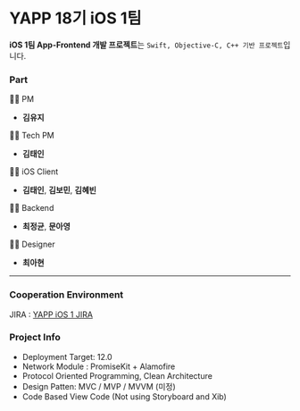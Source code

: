 # YAPP 18기 iOS 1팀

**iOS 1팀 App-Frontend 개발 프로젝트**는 `Swift, Objective-C, C++ 기반 프로젝트`입니다.  

### Part

👨‍💻 PM 

* **김유지**

👨‍💻 Tech PM 

* **김태인**

👨‍💻 iOS Client

* **김태인**, **김보민**, **김혜빈**

👨‍💻 Backend 

* **최정균**, **문아영**

👨‍💻 Designer

* **최아현**

---
### Cooperation Environment
JIRA : [YAPP iOS 1 JIRA](https://yappios1.atlassian.net/jira/software/projects/YITEAM/boards/1)

### Project Info

- Deployment Target: 12.0
- Network Module : PromiseKit + Alamofire
- Protocol Oriented Programming, Clean Architecture
- Design Patten: MVC / MVP / MVVM (미정)
- Code Based View Code (Not using Storyboard and Xib)
